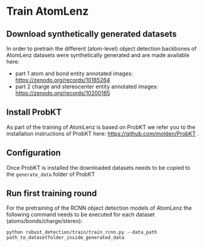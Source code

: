 # Train AtomLenz

## Download synthetically generated datasets

In order to pretrain the different (atom-level) object detection backbones of AtomLenz datasets were synthetically generated and are made available here:

* part 1 atom and bond entity annotated images: https://zenodo.org/records/10185264
* part 2 charge and stereocenter entity annotated images: https://zenodo.org/records/10200185

## Install ProbKT

As part of the training of AtomLenz is based on ProbKT we refer you to the installation instructions of ProbKT here: https://github.com/molden/ProbKT .

## Configuration

Once ProbKT is installed the downloaded datasets needs to be copied to the ``generate_data`` folder of ProbKT

## Run first training round

For the pretraining of the RCNN object detection models of AtomLenz the following command needs to be executed for each dataset (atoms/bonds/charge/stereo):

```
python robust_detection/train/train_rcnn.py --data_path path_to_datasetfolder_inside_generated_data
```
